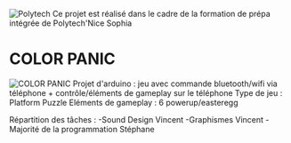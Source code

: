 ![Polytech](http://www.polytechnice.fr/jahia/webdav/site/polytech/shared/PUB/visuels/officiel/polytech_network/network/POLYTECH_RVB.jpg)
Ce projet est réalisé dans le cadre de la formation de prépa intégrée de Polytech'Nice Sophia
# COLOR PANIC 
![COLOR PANIC](https://image.noelshack.com/fichiers/2018/02/3/1515591999-color-panic0001.png)
Projet d'arduino : jeu avec commande bluetooth/wifi via téléphone + contrôle/éléments de gameplay sur le téléphone 
                   Type de jeu : Platform Puzzle
                   Eléments de gameplay : 6 powerup/easteregg

Répartition des tâches : -Sound Design Vincent
                         -Graphismes Vincent
                         -Majorité de la programmation Stéphane
                         
